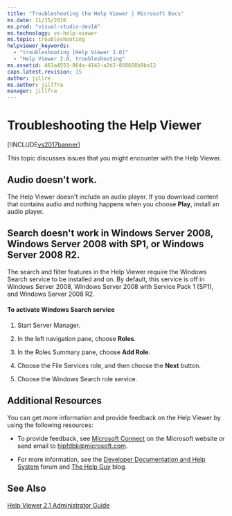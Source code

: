 ```yaml
---
title: "Troubleshooting the Help Viewer | Microsoft Docs"
ms.date: 11/15/2016
ms.prod: "visual-studio-dev14"
ms.technology: vs-help-viewer
ms.topic: troubleshooting
helpviewer_keywords:
  - "troubleshooting [Help Viewer 2.0]"
  - "Help Viewer 2.0, troubleshooting"
ms.assetid: 461a4553-064a-4142-a2d2-058658b9ba12
caps.latest.revision: 15
author: jillre
ms.author: jillfra
manager: jillfra
---
```

# Troubleshooting the Help Viewer
[!INCLUDE[vs2017banner](../includes/vs2017banner.md)]

This topic discusses issues that you might encounter with the Help Viewer.

## Audio doesn't work.
 The Help Viewer doesn't include an audio player. If you download content that contains audio and nothing happens when you choose **Play**, install an audio player.

## Search doesn't work in Windows Server 2008, Windows Server 2008 with SP1, or Windows Server 2008 R2.
 The search and filter features in the Help Viewer require the Windows Search service to be installed and on. By default, this service is off in Windows Server 2008, Windows Server 2008 with Service Pack 1 (SP1), and Windows Server 2008 R2.

#### To activate Windows Search service

1. Start Server Manager.

2. In the left navigation pane, choose **Roles**.

3. In the Roles Summary pane, choose **Add Role**.

4. Choose the File Services role, and then choose the **Next** button.

5. Choose the Windows Search role service.

## Additional Resources
 You can get more information and provide feedback on the Help Viewer by using the following resources:

- To provide feedback, see [Microsoft Connect](https://go.microsoft.com/fwlink/?linkid=243983) on the Microsoft website or send email to [hlpfdbk@microsoft.com](mailto:hlpfdbk@microsoft.com).

- For more information, see the [Developer Documentation and Help System](https://go.microsoft.com/fwlink/?LinkId=232741) forum and [The Help Guy](https://go.microsoft.com/fwlink/?LinkId=232743) blog.

## See Also
 [Help Viewer 2.1 Administrator Guide](https://go.microsoft.com/fwlink/?LinkId=243985)

